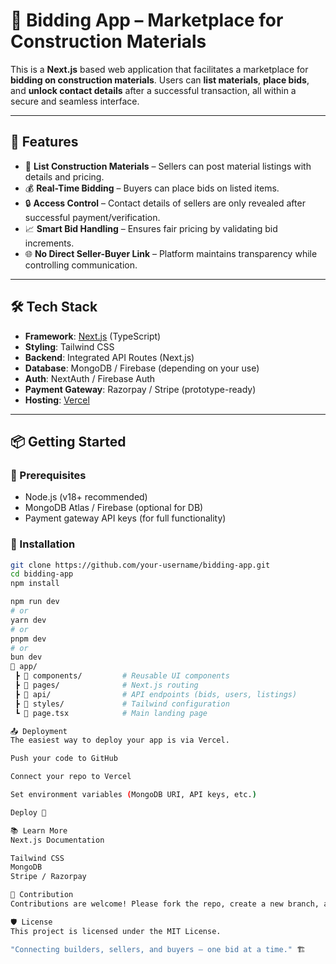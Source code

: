 # 🛒 Bidding App – Marketplace for Construction Materials

This is a **Next.js** based web application that facilitates a marketplace for **bidding on construction materials**. Users can **list materials**, **place bids**, and **unlock contact details** after a successful transaction, all within a secure and seamless interface.

---

## 🚀 Features

- 🧱 **List Construction Materials** – Sellers can post material listings with details and pricing.
- 💰 **Real-Time Bidding** – Buyers can place bids on listed items.
- 🔒 **Access Control** – Contact details of sellers are only revealed after successful payment/verification.
- 📈 **Smart Bid Handling** – Ensures fair pricing by validating bid increments.
- 🌐 **No Direct Seller-Buyer Link** – Platform maintains transparency while controlling communication.

---

## 🛠️ Tech Stack

- **Framework**: [Next.js](https://nextjs.org/) (TypeScript)
- **Styling**: Tailwind CSS
- **Backend**: Integrated API Routes (Next.js)
- **Database**: MongoDB / Firebase (depending on your use)
- **Auth**: NextAuth / Firebase Auth
- **Payment Gateway**: Razorpay / Stripe (prototype-ready)
- **Hosting**: [Vercel](https://vercel.com)

---

## 📦 Getting Started

### 🧩 Prerequisites

- Node.js (v18+ recommended)
- MongoDB Atlas / Firebase (optional for DB)
- Payment gateway API keys (for full functionality)

### 🔧 Installation

```bash
git clone https://github.com/your-username/bidding-app.git
cd bidding-app
npm install

npm run dev
# or
yarn dev
# or
pnpm dev
# or
bun dev
📁 app/
 ┣ 📂 components/         # Reusable UI components
 ┣ 📂 pages/              # Next.js routing
 ┣ 📂 api/                # API endpoints (bids, users, listings)
 ┣ 📂 styles/             # Tailwind configuration
 ┗ 📄 page.tsx            # Main landing page

📤 Deployment
The easiest way to deploy your app is via Vercel.

Push your code to GitHub

Connect your repo to Vercel

Set environment variables (MongoDB URI, API keys, etc.)

Deploy 🚀

📚 Learn More
Next.js Documentation

Tailwind CSS
MongoDB
Stripe / Razorpay

🤝 Contribution
Contributions are welcome! Please fork the repo, create a new branch, and submit a pull request with your changes.

🛡️ License
This project is licensed under the MIT License.

"Connecting builders, sellers, and buyers – one bid at a time." 🏗️
